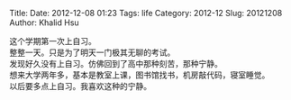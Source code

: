 Title: 
Date: 2012-12-08 01:23
Tags: life 
Category: 2012-12
Slug:  20121208 
Author: Khalid Hsu


这个学期第一次上自习。     
整整一天。只是为了明天一门极其无聊的考试。     
发现好久没有上自习。仿佛回到了高中那种刻苦，那种宁静。  
想来大学两年多，基本是教室上课，图书馆找书，机房敲代码，寝室睡觉。  
以后要多点上自习。我喜欢这种的宁静。  
  
  
            
